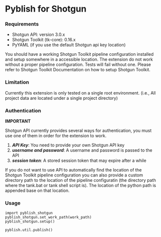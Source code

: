 # Pyblish for Shotgun

### Requirements

  - Shotgun API: version 3.0.x
  - Shotgun Toolkit (tk-core): 0.16.x
  - PyYAML (if you use the default Shotgun api key location)

You should have a working Shotgun Toolkit pipeline configuration installed and setup somewhere in a accessible location. The extension do not work without a proper pipeline configuration. Tests will fail without one. Please refer to Shotgun Toolkit Documentation on how to setup Shotgun Toolkit.

### Limitation

Currently this extension is only tested on a single root environment. (i.e., All project data are located under a single project directory)

### Authentication

**IMPORTANT**

Shotgun API currently provides several ways for authentication, you must use one of them in order for the extension to work.

  1. ***API Key***: You need to provide your own Shotgun API key
  2. ***username and password***: A username and password is passed to the API
  3. ***session token***: A stored session token that may expire after a while

If you do not want to use API to automatically find the location of the Shotgun Toolkit pipeline configuration you can also provide a custom directory path to the location of the pipeline configuratin (the directory path where the tank.bat or tank shell script is). The location of the python path is appended base on that location.

### Usage

    import pyblish_shotgun
    pyblish_shotgun.set_work_path(work_path)
    pyblish_shotgun.setup()

    pyblish.util.publish()